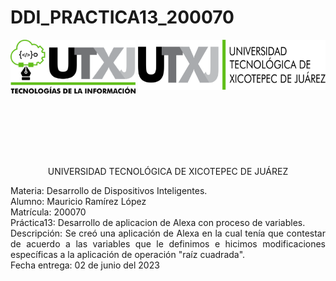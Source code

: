 # DDI_PRACTICA13_200070
<div style="display: flex; justify-content: space-between;">
    <img align="left" src="https://github.com/MauricioRL15/Logos_UTXJ/blob/main/LOGO%20TIC.png?raw=true" alt="Imagen 1" width="200"; />
    <img align="right" src="https://github.com/MauricioRL15/Logos_UTXJ/blob/main/LOGO%20UTXJ%202019.png?raw=true" alt="Imagen 2" width="300" height="80" />
</div><br><br><br><br><br><br>
<p align="center">UNIVERSIDAD TECNOLÓGICA DE XICOTEPEC DE JUÁREZ</p>
<div style="text-align: justify">
Materia: Desarrollo de Dispositivos Inteligentes. <br>
Alumno: Mauricio Ramírez López <br>
Matrícula: 200070 <br>
Práctica13: Desarrollo de aplicacion de Alexa con proceso de variables. <br>
Descripción: Se creó una aplicación de Alexa en la cual tenía que contestar de acuerdo a las variables que le definimos e hicimos modificaciones específicas a la aplicación de operación "raíz cuadrada". <br>
Fecha entrega: 02 de junio del 2023
</div>
